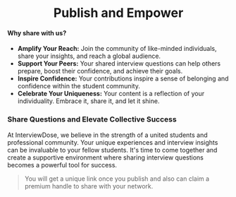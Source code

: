 # <center>Publish and Empower</center>

#### Why share with us?

- **Amplify Your Reach:** Join the community of like-minded individuals, share your insights, and reach a global audience.
-  **Support Your Peers:** Your shared interview questions can help others prepare, boost their confidence, and achieve their goals.
- **Inspire Confidence:** Your contributions inspire a sense of belonging and confidence within the student community.
- **Celebrate Your Uniqueness:** Your content is a reflection of your individuality. Embrace it, share it, and let it shine.

### Share Questions and Elevate Collective Success

At InterviewDose, we believe in the strength of a united students and professional community. Your unique experiences and interview insights can be invaluable to your fellow students. It's time to come together and create a supportive environment where sharing interview questions becomes a powerful tool for success.
> You will get a unique link once you publish and also can claim a premium handle to share with your network.
